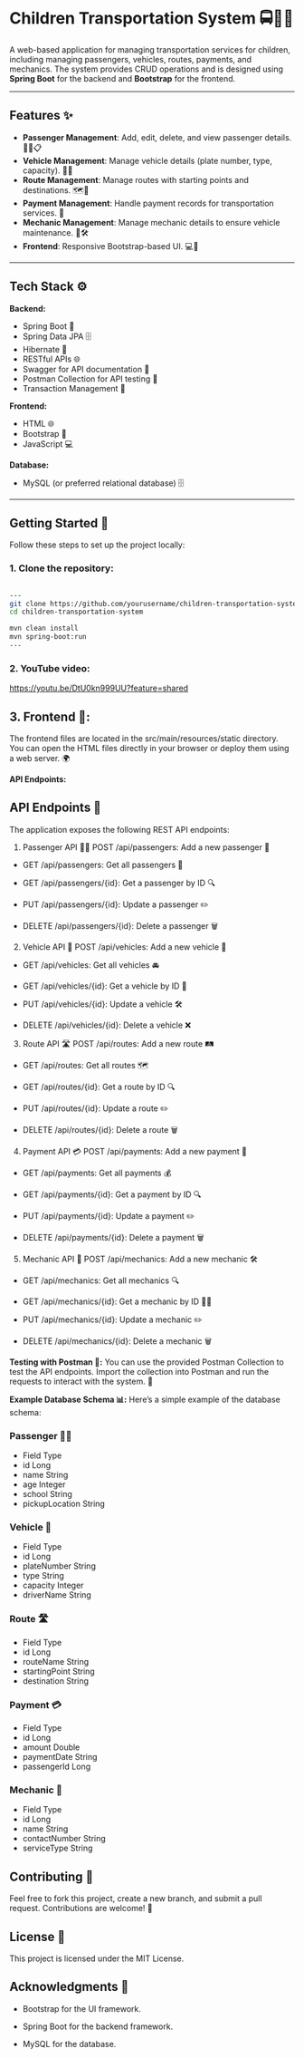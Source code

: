 # Children Transportation System 🚍👦👧

A web-based application for managing transportation services for children, including managing passengers, vehicles, routes, payments, and mechanics. The system provides CRUD operations and is designed using **Spring Boot** for the backend and **Bootstrap** for the frontend.

---

## Features ✨

- **Passenger Management**: Add, edit, delete, and view passenger details. 🧑‍🦱📋
- **Vehicle Management**: Manage vehicle details (plate number, type, capacity). 🚗💨
- **Route Management**: Manage routes with starting points and destinations. 🗺️🚏
- **Payment Management**: Handle payment records for transportation services. 💸
- **Mechanic Management**: Manage mechanic details to ensure vehicle maintenance. 🔧🛠️
- **Frontend**: Responsive Bootstrap-based UI. 💻📱

---

## Tech Stack ⚙️

**Backend:**
- Spring Boot 🚀
- Spring Data JPA 🗄️
- Hibernate 🔄
- RESTful APIs 🌐
- Swagger for API documentation 📑
- Postman Collection for API testing 🧪
- Transaction Management 💼

**Frontend:**
- HTML 🌐
- Bootstrap 💅
- JavaScript 💻

**Database:**
- MySQL (or preferred relational database) 🗄️



---

## Getting Started 🚀

Follow these steps to set up the project locally:

### 1. Clone the repository:

```bash

---
git clone https://github.com/yourusername/children-transportation-system.git
cd children-transportation-system

mvn clean install
mvn spring-boot:run
---
```

### 2. YouTube video:

https://youtu.be/DtU0kn999UU?feature=shared



## 3. Frontend 🌟:
The frontend files are located in the src/main/resources/static directory. You can open the HTML files directly in your browser or deploy them using a web server. 🌍

**API Endpoints:**
## API Endpoints 📡
The application exposes the following REST API endpoints:

1. Passenger API 🧑‍🦱
   POST /api/passengers: Add a new passenger 📝

- GET /api/passengers: Get all passengers 👥

- GET /api/passengers/{id}: Get a passenger by ID 🔍

- PUT /api/passengers/{id}: Update a passenger ✏️

- DELETE /api/passengers/{id}: Delete a passenger 🗑️

2. Vehicle API 🚗
   POST /api/vehicles: Add a new vehicle 🚙

- GET /api/vehicles: Get all vehicles 🚘

- GET /api/vehicles/{id}: Get a vehicle by ID 🔎

- PUT /api/vehicles/{id}: Update a vehicle 🛠️

- DELETE /api/vehicles/{id}: Delete a vehicle ❌

3. Route API 🛣️
   POST /api/routes: Add a new route 🛤️

- GET /api/routes: Get all routes 🗺️

- GET /api/routes/{id}: Get a route by ID 🔍

- PUT /api/routes/{id}: Update a route ✏️

- DELETE /api/routes/{id}: Delete a route 🗑️

4. Payment API 💳
   POST /api/payments: Add a new payment 💸

- GET /api/payments: Get all payments 💰

- GET /api/payments/{id}: Get a payment by ID 🔍

- PUT /api/payments/{id}: Update a payment ✏️

- DELETE /api/payments/{id}: Delete a payment 🗑️

5. Mechanic API 🔧
   POST /api/mechanics: Add a new mechanic 🛠️

- GET /api/mechanics: Get all mechanics 🔍

- GET /api/mechanics/{id}: Get a mechanic by ID 👨‍🔧

- PUT /api/mechanics/{id}: Update a mechanic ✏️

- DELETE /api/mechanics/{id}: Delete a mechanic 🗑️

**Testing with Postman 🧪:**
You can use the provided Postman Collection to test the API endpoints. Import the collection into Postman and run the requests to interact with the system. 🚀

**Example Database Schema 📊:**
Here’s a simple example of the database schema:

### Passenger 🧑‍🦱

- Field	Type
- id	Long
- name	String
- age	Integer
- school	String
- pickupLocation	String

### Vehicle 🚗

- Field	Type
- id	Long
- plateNumber	String
- type	String
- capacity	Integer
- driverName	String

### Route 🛣️

- Field	Type
- id	Long
- routeName	String
- startingPoint	String
- destination	String

### Payment 💳

- Field	Type
- id	Long
- amount	Double
- paymentDate	String
- passengerId	Long

### Mechanic 🔧

- Field	Type
- id	Long
- name	String
- contactNumber	String
- serviceType	String
## Contributing 🤝
Feel free to fork this project, create a new branch, and submit a pull request. Contributions are welcome! 🌟

## License 📜
This project is licensed under the MIT License.

## Acknowledgments 🙏
- Bootstrap for the UI framework.

- Spring Boot for the backend framework.

- MySQL for the database.


